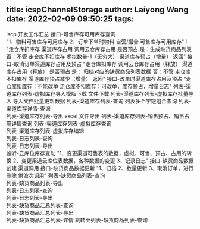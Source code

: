 title: icspChannelStorage
author: Laiyong Wang
date: 2022-02-09 09:50:25
tags:
---
iscp 开发工作汇总
接口-可售库存可用库存查询	
"1、物料可售库存可用库存
2、订单下单时物料 自营/撮合 可售库存可用库存"
l	"走仓库扣库存
   渠道库存占用
   调用云仓库存占用
   是否预占 
      是：生成缺货商品列表
      否：不管
走仓库不扣库存
  虚拟数量-1（无穷大）
  渠道库存预占（增量）
返回"
接口-取消订单渠道库存占用及预占	"走仓库扣库存
   调用云仓库存占用（释放）
   渠道库存占用（释放）
   是否预占 
      是： 归档对应的缺货商品列表数据
     否：不管
走仓库不扣库存
  渠道库存预占减少（增量）
返回"
接口-改单时渠道库存占用及预占	"走仓库扣库存：不能改单
走仓库不扣库存：可改单，库存预占，增量日志"
列表-渠道库存列表-虚拟库存导入模版下载	文件下载
列表-渠道库存列表-虚拟库存批量导入	导入文件批量更新数据
列表-渠道库存列表-查询	列表多个字短组合查询
列表-渠道库存详情-查询	
列表-渠道库存列表-导出	excel 文件导出
列表-渠道库存列表-销售预占、销售占用详情查询	
列表-渠道库存列表-虚拟库存查询	
列表-渠道库存列表-虚拟库存编辑	
列表-日志列表-查询	
列表-日志列表-导出	
监听-云库位库存变动	"1、变更渠道可售表的数据，虚拟、可售、预占、占用的转换
2、变更渠道云库位表数据，各种数据的变更
3、记录日志"
接口-缺货商品数据创建	渠道调用
接口-缺货商品数据更新	"1、归档
2、数量更新
3、取消订单，进行删除
供波次调用"
列表-缺货商品列表-查询	
列表-缺货商品列表-导出	
列表-日志列表-查询	
列表-日志列表-导出	
列表-缺货商品汇总列表-查询	
列表-缺货商品汇总列表-导出	
列表-缺货商品汇总列表-详情	跳转至列表-缺货商品列表-查询